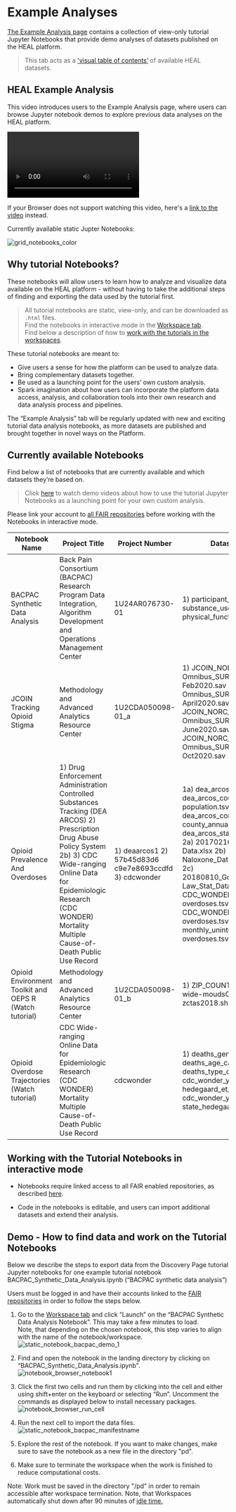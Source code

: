
# Example Analyses

[The Example Analysis page](https://healdata.org/portal/resource-browser) contains a collection of view-only tutorial Jupyter Notebooks that provide demo analyses of datasets published on the HEAL platform.

> This tab acts as a ['visual table of contents’](#currently-available-notebooks) of available HEAL datasets.

## HEAL Example Analysis

This video introduces users to the Example Analysis page, where users can browse Jupyter notebook demos to explore previous data analyses on the HEAL platform.  

![type:video](videos/Opioid_Ovderdose_Traj_CDCWonder_Demo_2021-07-21.mp4)
   
If your Browser does not support watching this video, here's a [link to the video](videos/Opioid_Ovderdose_Traj_CDCWonder_Demo_2021-07-21.mp4) instead.  
  

Currently available static Jupter Notebooks:

![grid_notebooks_color](img/grid_notebooks_color.png)

## Why tutorial Notebooks?

These notebooks will allow users to learn how to analyze and visualize data available on the HEAL platform - without having to take the additional steps of finding and exporting the data used by the tutorial first.

> All tutorial notebooks are static, view-only, and can be downloaded as `.html` files.  
> Find the notebooks in interactive mode in the [Workspace tab](platform_workspaces.md).  
> Find below a description of how to [work with the tutorials in the workspaces](#working-with-the-tutorial-notebooks-in-interactive-mode).  

These tutorial notebooks are meant to:

*   Give users a sense for how the platform can be used to analyze data.
*   Bring complementary datasets together.
*   Be used as a launching point for the users’ own custom analysis.
*   Spark imagination about how users can incorporate the platform data access, analysis, and collaboration tools into their own research and data analysis process and pipelines.

The “Example Analysis” tab will be regularly updated with new and exciting tutorial data analysis notebooks, as more datasets are published and brought together in novel ways on the Platform.

## Currently available Notebooks

Find below a list of notebooks that are currently available and which datasets they’re based on.

> Click [here](platform_tutorial_videos.md) to watch demo videos about how to use the tutorial Jupyter Notebooks as a launching point for your own custom analysis.

Please link your account to [all FAIR repositories](platform_request_access.md#linking-access-to-fair-enabled-repositories) before working with the Notebooks in interactive mode.

| Notebook Name | Project Title | Project Number | Datasets used | Language |
|---|---|---|---|---|
| BACPAC Synthetic Data Analysis | Back Pain Consortium (BACPAC) Research Program Data Integration, Algorithm Development and Operations Management Center | 1U24AR076730-01 | 1) participant_ SMART.tsv 2) substance_use_ SMART.tsv 3) physical_function_ SMART.tsv | Python |
| JCOIN Tracking Opioid Stigma | Methodology and Advanced Analytics Resource Center | 1U2CDA050098-01_a | 1) JCOIN_NORC_ Omnibus_SURVEY1_ Feb2020.sav 2) JCOIN_NORC_ Omnibus_SURVEY2_ April2020.sav 3) JCOIN_NORC_ Omnibus_SURVEY3_ June2020.sav 4) JCOIN_NORC_ Omnibus_SURVEY4_ Oct2020.sav | Python |
| Opioid Prevalence And Overdoses | 1) Drug Enforcement Administration Controlled Substances Tracking (DEA ARCOS)  2) Prescription Drug Abuse Policy System  2b) 3) CDC Wide-ranging Online Data for Epidemiologic Research (CDC WONDER) Mortality Multiple Cause-of-Death Public Use Record | 1) deaarcos1  2) 57b45d83d6 c9e7e8693ccdfd  3) cdcwonder | 1a) dea_arcos_drug_list.tsv 1b) dea_arcos_county_ population.tsv 1c) dea_arcos_combined_ county_annual.tsv 1d) dea_arcos_state_population.tsv  2a) 20170216-RM-Stat-Data.xlsx 2b) Naloxone_Data_09112020.xlsx 2c) 20180810_Good_Samaritan_ Law_Stat_Data.xlsx  3a) CDC_WONDER_unintentional_ overdoses.tsv 3b) CDC_WONDER_suicide_ overdoses.tsv 3c) monthly_unintentional_ overdoses.tsv | Python |
| Opioid Environment Toolkit and OEPS R (Watch tutorial) | Methodology and Advanced Analytics Resource Center | 1U2CDA050098-01_b | 1) ZIP_COUNTY.xlsx 2) us-wide-moudsCleaned.csv 3) zctas2018.shp | RStudio |
| Opioid Overdose Trajectories (Watch tutorial) | CDC Wide-ranging Online Data for Epidemiologic Research (CDC WONDER) Mortality Multiple Cause-of-Death Public Use Record | cdcwonder | 1) deaths_gender.xlsx 2) deaths_age_cat.xlsx 3) deaths_type_opioid.xlsx 4) cdc_wonder_year_cause_ hedegaard_et_al_2020.txt 5) cdc_wonder_year_cause_ state_hedegaard_et_al_2020.txt | Python |

## Working with the Tutorial Notebooks in interactive mode

*   Notebooks require linked access to all FAIR enabled repositories, as described [here](platform_request_access.md#linking-access-to-fair-enabled-repositories).

*   Code in the notebooks is editable, and users can import additional datasets and extend their analysis.

## Demo - How to find data and work on the Tutorial Notebooks

Below we describe the steps to export data from the Discovery Page tutorial Jupyter notebooks for one example tutorial notebook BACPAC\_Synthetic\_Data\_Analysis.ipynb (“BACPAC synthetic data analysis”)

Users must be logged in and have their accounts linked to the [FAIR repositories](platform_request_access.md#linking-access-to-fair-enabled-repositories) in order to follow the steps below.

1.  Go to the [Workspace tab](https://healdata.org/portal/workspace) and click “Launch” on the “BACPAC Synthetic Data Analysis Notebook”. This may take a few minutes to load.  
    Note, that depending on the chosen notebook, this step varies to align with the name of the notebook/workspace.  
    ![static_notebook_bacpac_demo_1](img/static_notebook_bacpac_demo_1.png)  
      
    
2.  Find and open the notebook in the landing directory by clicking on “BACPAC\_Synthetic\_Data\_Analysis.ipynb".  
    ![notebook_browser_notebook1](img/static_notebook_bacpac_demo.png)  
      
    
3.  Click the first two cells and run them by clicking into the cell and either using shift+enter on the keyboard or selecting “Run”. Uncomment the commands as displayed below to install necessary packages.  
    ![notebook_browser_run_cell](img/notebook_browser_run_cell.png)  
      
    
4.  Run the next cell to import the data files.  
    ![static_notebook_bacpac_manifestname](img/static_notebook_bacpac_manifestname.png)  
      
    
5.  Explore the rest of the notebook. If you want to make changes, make sure to save the notebook as a new file in the directory "pd".  
      
    
6.  Make sure to terminate the workspace when the work is finished to reduce computational costs.

Note: Work must be saved in the directory "/pd" in order to remain accessible after workspace termination. Note, that Workspaces automatically shut down after 90 minutes of [idle time.](platform_workspaces.md#automatic-workspace-shutdown)